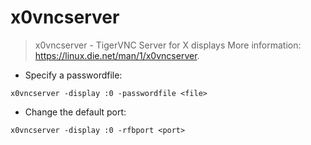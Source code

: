# x0vncserver

> x0vncserver - TigerVNC Server for X displays
> More information: <https://linux.die.net/man/1/x0vncserver>.

- Specify a passwordfile:

`x0vncserver -display :0 -passwordfile <file>`

- Change the default port:

`x0vncserver -display :0 -rfbport <port>`
